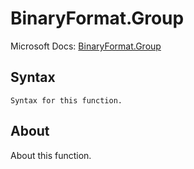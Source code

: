 ---
---

# BinaryFormat.Group

Microsoft Docs: [BinaryFormat.Group](https://docs.microsoft.com/en-us/powerquery-m/binaryformat-group)

## Syntax

```
Syntax for this function.
```

## About

About this function.

